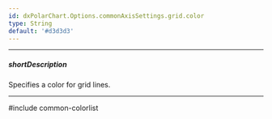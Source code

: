 ```yaml
---
id: dxPolarChart.Options.commonAxisSettings.grid.color
type: String
default: '#d3d3d3'
---
```

---
##### shortDescription
Specifies a color for grid lines.

---
#include common-colorlist